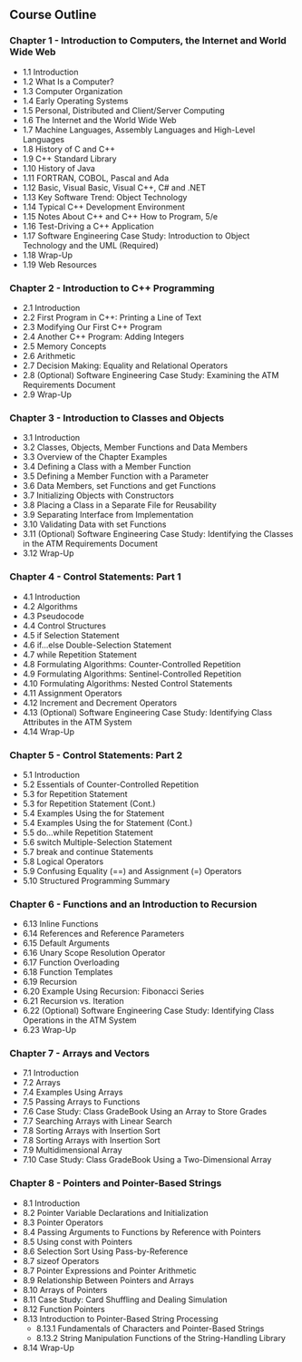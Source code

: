 ## Course Outline
### Chapter 1 - Introduction to Computers, the Internet and World Wide Web
  - 1.1 Introduction
  - 1.2 What Is a Computer?
  - 1.3 Computer Organization
  - 1.4 Early Operating Systems
  - 1.5 Personal, Distributed and Client/Server Computing
  - 1.6 The Internet and the World Wide Web
  - 1.7 Machine Languages, Assembly Languages and High-Level Languages
  - 1.8 History of C and C++
  - 1.9 C++ Standard Library
  - 1.10 History of Java
  - 1.11 FORTRAN, COBOL, Pascal and Ada
  - 1.12 Basic, Visual Basic, Visual C++, C# and .NET
  - 1.13 Key Software Trend: Object Technology
  - 1.14 Typical C++ Development Environment
  - 1.15 Notes About C++ and C++ How to Program, 5/e
  - 1.16 Test-Driving a C++ Application
  - 1.17 Software Engineering Case Study: Introduction to Object Technology and the UML (Required)
  - 1.18 Wrap-Up
  - 1.19 Web Resources
### Chapter 2 - Introduction to C++ Programming
  - 2.1 Introduction
  - 2.2 First Program in C++: Printing a Line of Text
  - 2.3 Modifying Our First C++ Program
  - 2.4 Another C++ Program: Adding Integers
  - 2.5 Memory Concepts
  - 2.6 Arithmetic
  - 2.7 Decision Making: Equality and Relational Operators
  - 2.8 (Optional) Software Engineering Case Study: Examining the ATM Requirements Document
  - 2.9 Wrap-Up
### Chapter 3 - Introduction to Classes and Objects
  - 3.1 Introduction
  - 3.2 Classes, Objects, Member Functions and Data Members
  - 3.3 Overview of the Chapter Examples
  - 3.4 Defining a Class with a Member Function
  - 3.5 Defining a Member Function with a Parameter
  - 3.6 Data Members, set Functions and get Functions
  - 3.7 Initializing Objects with Constructors
  - 3.8 Placing a Class in a Separate File for Reusability
  - 3.9 Separating Interface from Implementation
  - 3.10 Validating Data with set Functions
  - 3.11 (Optional) Software Engineering Case Study: Identifying the Classes in the ATM Requirements Document
  - 3.12 Wrap-Up
### Chapter 4 - Control Statements: Part 1
  - 4.1 Introduction
  - 4.2 Algorithms
  - 4.3 Pseudocode
  - 4.4 Control Structures
  - 4.5 if Selection Statement
  - 4.6 if...else Double-Selection Statement
  - 4.7 while Repetition Statement
  - 4.8 Formulating Algorithms: Counter-Controlled Repetition
  - 4.9 Formulating Algorithms: Sentinel-Controlled Repetition
  - 4.10 Formulating Algorithms: Nested Control Statements
  - 4.11 Assignment Operators
  - 4.12 Increment and Decrement Operators
  - 4.13 (Optional) Software Engineering Case Study: Identifying Class Attributes in the ATM System
  - 4.14 Wrap-Up 
### Chapter 5 - Control Statements: Part 2
  - 5.1 Introduction
  - 5.2 Essentials of Counter-Controlled Repetition
  - 5.3 for Repetition Statement
  - 5.3 for Repetition Statement (Cont.)
  - 5.4 Examples Using the for Statement
  - 5.4 Examples Using the for Statement (Cont.)
  - 5.5 do…while Repetition Statement
  - 5.6 switch Multiple-Selection Statement
  - 5.7 break and continue Statements
  - 5.8 Logical Operators
  - 5.9 Confusing Equality (==) and Assignment (=) Operators
  - 5.10 Structured Programming Summary
### Chapter 6 - Functions and an Introduction to Recursion
  - 6.13 Inline Functions
  - 6.14 References and Reference Parameters
  - 6.15 Default Arguments
  - 6.16 Unary Scope Resolution Operator
  - 6.17 Function Overloading
  - 6.18 Function Templates
  - 6.19 Recursion
  - 6.20 Example Using Recursion: Fibonacci Series
  - 6.21 Recursion vs. Iteration
  - 6.22 (Optional) Software Engineering Case Study: Identifying Class Operations in the ATM System
  - 6.23 Wrap-Up
### Chapter 7 - Arrays and Vectors
  - 7.1 Introduction
  - 7.2 Arrays
  - 7.4 Examples Using Arrays
  - 7.5 Passing Arrays to Functions
  - 7.6 Case Study: Class GradeBook Using an Array to Store Grades
  - 7.7 Searching Arrays with Linear Search
  - 7.8 Sorting Arrays with Insertion Sort
  - 7.8 Sorting Arrays with Insertion Sort
  - 7.9 Multidimensional Array
  - 7.10 Case Study: Class GradeBook Using a Two-Dimensional Array
### Chapter 8 - Pointers and Pointer-Based Strings
  - 8.1 Introduction
  - 8.2 Pointer Variable Declarations and Initialization
  - 8.3 Pointer Operators
  - 8.4 Passing Arguments to Functions by Reference with Pointers
  - 8.5 Using const with Pointers
  - 8.6 Selection Sort Using Pass-by-Reference
  - 8.7 sizeof Operators
  - 8.7 Pointer Expressions and Pointer Arithmetic
  - 8.9 Relationship Between Pointers and Arrays
  - 8.10 Arrays of Pointers
  - 8.11 Case Study: Card Shuffling and Dealing Simulation
  - 8.12 Function Pointers
  - 8.13 Introduction to Pointer-Based String Processing
    - 8.13.1 Fundamentals of Characters and Pointer-Based Strings
    - 8.13.2 String Manipulation Functions of the String-Handling Library
  - 8.14 Wrap-Up